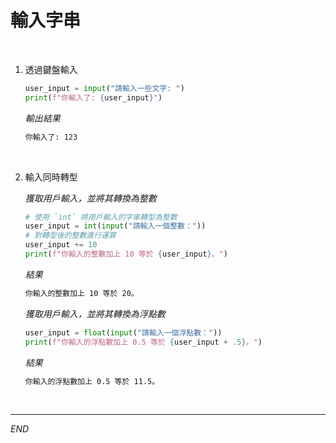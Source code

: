 # 輸入字串


<br>

1. 透過鍵盤輸入

    ```python
    user_input = input("請輸入一些文字: ")
    print(f"你輸入了: {user_input}")
    ```
    *輸出結果*
    ```bash
    你輸入了: 123
    ```

<br>

2. 輸入同時轉型

    _獲取用戶輸入，並將其轉換為整數_

    ```python
    # 使用 `int` 將用戶輸入的字串轉型為整數
    user_input = int(input("請輸入一個整數："))
    # 對轉型後的整數進行運算
    user_input += 10
    print(f"你輸入的整數加上 10 等於 {user_input}。")
    ```
    _結果_
    ```bash
    你輸入的整數加上 10 等於 20。
    ```

    _獲取用戶輸入，並將其轉換為浮點數_

    ```python
    user_input = float(input("請輸入一個浮點數："))
    print(f"你輸入的浮點數加上 0.5 等於 {user_input + .5}。")
    ```
    _結果_
    ```bash
    你輸入的浮點數加上 0.5 等於 11.5。
    ```

<br>

---

_END_
